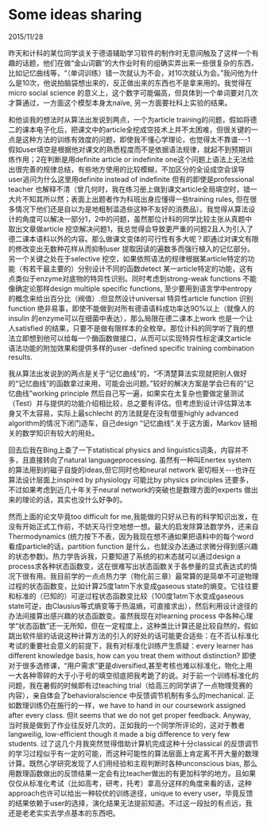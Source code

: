 # Some ideas sharing
2015/11/28

昨天和计科的某位同学谈关于德语辅助学习软件的制作时无意间触及了这样一个有趣的话题，他们在做“金山词霸”的大作业时有的组确实弄出来一些很复杂的东西，比如记忆曲线等，“（单词训练）错一次就认为不会，对10次就认为会。”我问他为什么是10次，他说拍脑袋想出来的，反正做出来的东西也不是拿来用的。我觉得在micro social science 的意义上，这个数字可能偏高，但具体到一个单词要对几次才算通过，一方面这个模型本身太naïve, 另一方面要社科上实验的结果。

和他谈我的想法时从算法出发说到两点，一个为article training的问题，假如将德二的课本电子化后，把课文中的article全挖成空技术上并不太困难，但很关键的一点是这种方法的训练有效度的问题，即使我不懂心学理论，也觉得太不靠谱---1 假如user填空是根据他对课文的熟悉程度而不是依据语法规律，就起不到预期训练作用；2在判断是用definite article or indefinite one这个问题上语法上无法给出很完善的规律总结，有些地方使用的比较模糊，不加区分的全设成空会误导user追问为什么这里用definite instead of indefinite 但有的即使是professional teacher 也解释不清（曾几何时，我在练习册上做到课文article全局填空时，错一大片不知其所以然；表面上出题者作为科班出身应懂得一些training rules, 但在很多情况下他们还是自以为是地粗制滥造些这种不友好的消费品）。我觉得从算法设计的角度可以解决一部分1，2中的问题，虽然那位计科的同学比较主张从真题中取出文章做article 挖空解决问题1，我总觉得会导致更严重的问题2且人为引入了德二课本语料以外的内容。那么做课文变体的可行性有多大呢？即通过对课文有限的修改变出无数种花样从而抑制user 提取因读的遍数多而强行植入的记忆部分。另一个关键之处在于selective 挖空，如果依照语法的规律根据某article特定的功能（有若干最主要的）分别设计不同的函数detect 某一article特定的功能，这有点类似于enzyme对底物的特异性识别。同时考虑到strong-weak functions 不能像确定论那样design multiple specific functions, 至少要用到语言学中entropy的概念来给出百分比（阀值）.但显然设计universal 特异性article function 识别function 绝非易事，即使不能做到对所有德语语料成功率达90%以上（就像人的insulin 的enzyme可以在细菌中表达），那么局限在德二课本上work 也是一个让人satisfied 的结果，只要不是做有限样本的全枚举。那位计科的同学听了我的想法立即想到他可以给每一个酶函数做接口，从而可以实现特异性标定课文article 语法功能的附加效果和提供多样的user -defined specific training combination results.

我从算法出发说到的两点是关于“记忆曲线”的，“不清楚算法实现就把别人做好的“记忆曲线”的函数拿过来用，可能会出问题。”较好的解决方案是学会已有的“记忆曲线”working principle 然后自己写一遍，如果实在太复杂也要做定量测试（Test）并与提供的功能介绍相比较，总之要有评估。但考虑到设计评估算法本身又不太容易，实际上最schlecht 的方法就是在没有借鉴highly advanced algorithm的情况下闭门造车，自己design “记忆曲线”.关于这方面，Markov 链相关的数学知识有较大的用处。

回去后我在Bing上查了一下statistical physics and linguistics词条，内容并不多，且直接转向了natural languageprocessing. 虽然有一种叫Enertex system 的算法用到的磁子自旋的ideas,但它同时也和neural network 密切相关---也许在算法设计层面上inspired by physiology 可能比by physics principles 还要多，不过如果考虑到近几十年关于neural network的突破也是数理方面的experts 做出来的理论的话，其实也没什么好争的。

然而上面的论文毕竟too difficult for me,我能做的只好从已有的科学知识出发，在没有开始正式工作前，不妨天马行空地想一想。最大的启发除算法数学外，还来自Thermodynamics (统力按下不表，因为我现在想不通如果把语料中的每个word看成particle的话，partition function 是什么，也就没办法通过求微分得到感兴趣的状态参数)。热力学告诉我，只要知道了系统的初末态就可以通过design a process求各种状态函数变，这在很难写出状态函数关于各参量的显式表达式的情况下很有用。我目前学的一点点热力学（物化前三章）最常算的是简单不可逆物理过程的状态函数变，比如计算25度1atm下水变成gaseous state的熵变。它往往要和标准的（已知的）可逆过程状态函数变比较（100度1atm下水变成gaseous state可逆，由Clausius等式熵变等于热温熵，可直接求出），然后利用设计途径的办法间接算出感兴趣的状态函数变。虽然我现在对learning process 中各种心理学“状态函数”还一无所知，但在一定程度上，这种类比计算还是比较自然的，假如跳出软件层的话说这种计算方法的引入的好处的话可能更合适些：在不否认标准化考试的重要社会意义的前提下，我有对标准化训练产生质疑：every learner has different knowledge basis, how can you treat them without distinction? 即使对于很多选修课，“用户需求”更是diversified,甚至考核也难以标准化，物化上用一大各种零碎的大于小于号的填空彻底把我考跪了的说。对于前一个训练标准化的问题，我在暑假的时候即有过teaching trial（给高三的同学讲了一点物理竞赛的内容），亲自体会了behavioralscience 中反馈调节机制有多么的mechanical. 正如数理训练仍在施行的一样，we have to hand in our coursework assigned after every class. 但it seems that we do not get proper feedback. Anyway, 当时我是做到了作业往反好几次的，正如我的一个同学所评论的，这对于教者langweilig, low-efficient though it made a big difference to very few students. 过了这几个月我突然觉得借助计算机完成这种十分classical 的反馈调节的学习过程似乎有一定的可能，而这种可能性的算法层面上肯定离不开大量的数理计算。既然心学研究发现了人们用经验和主观判断时各种unconscious bias, 那么用数理函数做出的反馈结果一定会有比teacher做出的有更加科学的地方。且如果仅仅从标准化考试（比如高考，研考，托考）拿高分这样的角度来看的话，这种approach也许可以给出一种较优的训练途径，unique to every user，毕竟反馈的结果依赖于user的选择，演化结果无法提前知道。不过这一段扯的有点远，我还是老老实实去学点基本的东西吧。


